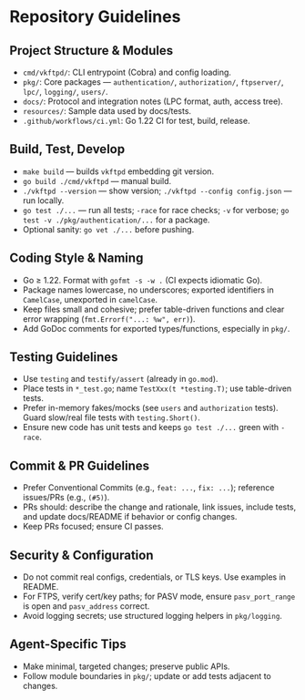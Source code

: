 # Repository Guidelines

## Project Structure & Modules
- `cmd/vkftpd/`: CLI entrypoint (Cobra) and config loading.
- `pkg/`: Core packages — `authentication/`, `authorization/`, `ftpserver/`, `lpc/`, `logging/`, `users/`.
- `docs/`: Protocol and integration notes (LPC format, auth, access tree).
- `resources/`: Sample data used by docs/tests.
- `.github/workflows/ci.yml`: Go 1.22 CI for test, build, release.

## Build, Test, Develop
- `make build` — builds `vkftpd` embedding git version.
- `go build ./cmd/vkftpd` — manual build.
- `./vkftpd --version` — show version; `./vkftpd --config config.json` — run locally.
- `go test ./...` — run all tests; `-race` for race checks; `-v` for verbose; `go test -v ./pkg/authentication/...` for a package.
- Optional sanity: `go vet ./...` before pushing.

## Coding Style & Naming
- Go ≥ 1.22. Format with `gofmt -s -w .` (CI expects idiomatic Go).
- Package names lowercase, no underscores; exported identifiers in `CamelCase`, unexported in `camelCase`.
- Keep files small and cohesive; prefer table-driven functions and clear error wrapping (`fmt.Errorf("...: %w", err)`).
- Add GoDoc comments for exported types/functions, especially in `pkg/`.

## Testing Guidelines
- Use `testing` and `testify/assert` (already in `go.mod`).
- Place tests in `*_test.go`; name `TestXxx(t *testing.T)`; use table-driven tests.
- Prefer in-memory fakes/mocks (see `users` and `authorization` tests). Guard slow/real file tests with `testing.Short()`.
- Ensure new code has unit tests and keeps `go test ./...` green with `-race`.

## Commit & PR Guidelines
- Prefer Conventional Commits (e.g., `feat: ...`, `fix: ...`); reference issues/PRs (e.g., `(#5)`).
- PRs should: describe the change and rationale, link issues, include tests, and update docs/README if behavior or config changes.
- Keep PRs focused; ensure CI passes.

## Security & Configuration
- Do not commit real configs, credentials, or TLS keys. Use examples in README.
- For FTPS, verify cert/key paths; for PASV mode, ensure `pasv_port_range` is open and `pasv_address` correct.
- Avoid logging secrets; use structured logging helpers in `pkg/logging`.

## Agent-Specific Tips
- Make minimal, targeted changes; preserve public APIs.
- Follow module boundaries in `pkg/`; update or add tests adjacent to changes.
